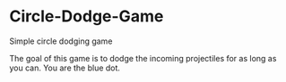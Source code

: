 # Circle-Dodge-Game
Simple circle dodging game

The goal of this game is to dodge the incoming projectiles for as long as you can. You are the blue dot.
